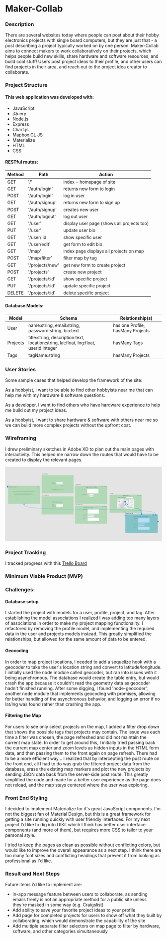 # Maker-Collab

### Description
There are several websites today where people can post about their hobby electronics projects with single board computers, but they are just that - a post describing a project typically worked on by one person. Maker-Collab aims to connect makers to work collaboratively on their projects, which helps people build new skills, share hardware and software resources, and build cool stuff! Users post project ideas to their profile, and other users can find projects in their area, and reach out to the project idea creator to collaborate.

### Project Structure

#### This web application was developed with:
* JavaScript
* jQuery
* Node.js
* Express
* Chart.js
* Mapbox GL JS
* Materialize
* HTML
* CSS

#### RESTful routes:

| Method | Path | Action |
| ------ |------| -------|
| GET | '/' | index - homepage of site |
| GET | '/auth/login' | returns new form to login |
| POST | '/auth/login' | log in user |
| GET | '/auth/signup' | returns new form to sign up |
| POST | '/auth/signup' | creates new user |
| GET | '/auth/logout' | log out user |
| GET | '/user' | display user page (shows all projects too) |
| PUT | '/user' | update user bio |
| GET | '/user/:id' | show specific user |
| GET | '/user/edit' | get form to edit bio |
| GET | '/map' | index page displays all projects on map |
| POST | '/map/filter' | filter map by tag |
| GET | '/projects/new' | get new form to create project |
| POST | '/projects' | create new project |
| GET | '/projects/:id' | show specific project |
| PUT | '/projects/:id' | update specific project |
| DELETE | '/projects/:id' | delete specific project |

#### Database Models:

| Model | Schema | Relationship(s) |
| ----- |--------| ----------------|
| User | name:string, email:string, password:string, bio:text | has one Profile, hasMany Projects |
| Projects | title:string, description:text, location:string, lat:float, lng:float, userId:integer | hasMany Tags |
| Tags | tagName:string | hasMany Projects |

### User Stories

Some sample cases that helped develop the framework of the site:

As a hobbyist, I want to be able to find other hobbyists near me that can help me with my hardware & software questions.

As a developer, I want to find others who have hardware experience to help me build out my project ideas.

As a hobbyist, I want to share hardware & software with others near me so we can build more complex projects without the upfront cost.


### Wireframing

I drew preliminary sketches in Adobe XD to plan out the main pages with interactivity. This helped me narrow down the routes that would have to be created to display the relevant pages.

![wireframe](public/img/project2-wireframes.png?raw=true)

### Project Tracking

I tracked progress with this [Trello Board](https://trello.com/b/pkgP40vV/ga-project-2)

### Minimum Viable Product (MVP)


### Challenges:
#### Database setup

I started the project with models for a user, profile, project, and tag. After establishing the model associations I realized I was adding too many layers of associations in order to make my project mapping functionality. I refactored by removing the profile model, and implementing the required data in the user and projects models instead. This greatly simplified the relationships, but allowed for the same amount of data to be entered.

#### Geocoding

In order to map project locations, I needed to add a sequelize hook with a geocoder to take the user's location string and convert to latitude/longitude. I initially used the node module called geocoder, but ran into issues with it being asynchronous. The database would create the table entry, but would crash the app because it couldn't read the geometry data as geocoder hadn't finished running. After some digging, I found 'node-geocoder', another node module that implements geocoding with promises, allowing for better handling of the asynchronous behavior, and logging an error if no lat/lng was found rather than crashing the app.

#### Filtering the Map

For users to see only select projects on the map, I added a filter drop down that shows the possible tags that projects may contain. The issue was each time a filter was chosen, the page refreshed and did not maintain the current map state. In order to get around this, I initially tried passing back the current map center and zoom levels as hidden inputs in the HTML form data, and then passing them to the front again on page refresh. There had to be a more efficient way... I realized that by intercepting the post route on the front end, all I had to do was grab the filtered project data from the database, erase the existing map markers and plot the new projects by sending JSON data back from the server-side post route. This greatly simplified the code and made for a better user experience as the page does not reload, and the map stays centered where the user was exploring.

### Front End Styling

I decided to implement Materialize for it's great JavaScript components. I'm not the biggest fan of Material Design, but this is a great framework for getting a site running quickly with user friendly interfaces. For my next project I'd like to dig into UIKit which I think has better user interface components (and more of them), but requires more CSS to tailor to your personal style. 

I tried to keep the pages as clean as possible without conflicting colors, but would like to improve the overall appearance as a next step. I think there are too many font sizes and conflicting headings that prevent it from looking as professional as I'd like.

### Result and Next Steps

Future items i'd like to implement are:

* In-app message feature between users to collaborate, as sending emails freely is not an appropriate method for a public site unless they're masked in some way (e.g. Craigslist)
* Add ability to save your favorite project ideas to your profile
* Add page for completed projects for users to show off what they built by collaborating, which would demonstrate the capability of the site
* Add multiple separate filter selectors on map page to filter by hardware, software, and other categories simultaneously




